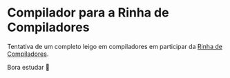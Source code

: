 # Compilador para a Rinha de Compiladores

Tentativa de um completo leigo em compiladores em participar da [Rinha de Compiladores](https://github.com/aripiprazole/rinha-de-compiler/).

Bora estudar :rocket:
